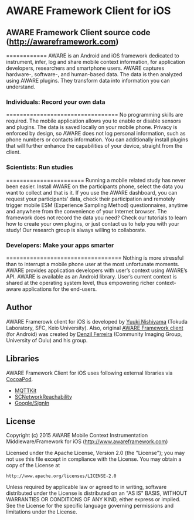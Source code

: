 # AWARE Framework Client for iOS

## AWARE Framework Client source code (http://awareframework.com)
============
AWARE is an Android and iOS framework dedicated to instrument, infer, log and share mobile context information, 
for application developers, researchers and smartphone users. AWARE captures hardware-, software-, and human-based data. 
The data is then analyzed using AWARE plugins. They transform data into information you can understand.

### Individuals: Record your own data
=================================
No programming skills are required. The mobile application allows you to enable or disable sensors and plugins. The data is saved locally on your mobile phone. Privacy is enforced by design, so AWARE does not log personal information, such as phone numbers or contacts information. You can additionally install plugins that will further enhance the capabilities of your device, straight from the client.

### Scientists: Run studies
=======================
Running a mobile related study has never been easier. Install AWARE on the participants phone, select the data you want to collect and that is it. If you use the AWARE dashboard, you can request your participants’ data, check their participation and remotely trigger mobile ESM (Experience Sampling Method) questionnaires, anytime and anywhere from the convenience of your Internet browser. The framework does not record the data you need? Check our tutorials to learn how to create your own plugins, or just contact us to help you with your study! Our research group is always willing to collaborate.

### Developers: Make your apps smarter
==================================
Nothing is more stressful than to interrupt a mobile phone user at the most unfortunate moments. AWARE provides application developers with user’s context using AWARE’s API. AWARE is available as an Android library. User’s current context is shared at the operating system level, thus empowering richer context-aware applications for the end-users.

## Author
AWARE Framerowk client for iOS is developed by [Yuuki Nishiyama](https://www.ht.sfc.keio.ac.jp/~tetujin/) (Tokuda Laboratory, SFC, Keio University). Also, original [AWARE Framework client](https://github.com/denzilferreira/aware-client) (for Android) was created by [Denzil Ferreira](http://www.denzilferreira.com/) (Community Imaging Group, University of Oulu) and his group.

## Libraries
AWARE Framework Client for iOS uses following external libraries via [CocoaPod](https://cocoapods.org/).
- [MQTTKit](https://github.com/jmesnil/MQTTKit)
- [SCNetworkReachability](https://github.com/belkevich/reachability-ios)
- [Google/SignIn](https://developers.google.com/identity/sign-in/ios/)

## License
Copyright (c) 2015 AWARE Mobile Context Instrumentation Middleware/Framework for iOS (http://www.awareframework.com)

Licensed under the Apache License, Version 2.0 (the "License");
you may not use this file except in compliance with the License.
You may obtain a copy of the License at

    http://www.apache.org/licenses/LICENSE-2.0

Unless required by applicable law or agreed to in writing, software
distributed under the License is distributed on an "AS IS" BASIS,
WITHOUT WARRANTIES OR CONDITIONS OF ANY KIND, either express or implied.
See the License for the specific language governing permissions and
limitations under the License.
